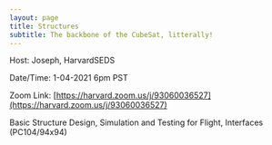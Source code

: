```yaml
---
layout: page
title: Structures
subtitle: The backbone of the CubeSat, litterally! 
---
```


Host: Joseph, HarvardSEDS

Date/Time: 1-04-2021 6pm PST

Zoom Link: [https://harvard.zoom.us/j/93060036527](https://harvard.zoom.us/j/93060036527)

Basic Structure Design, Simulation and Testing for Flight, Interfaces (PC104/94x94)
